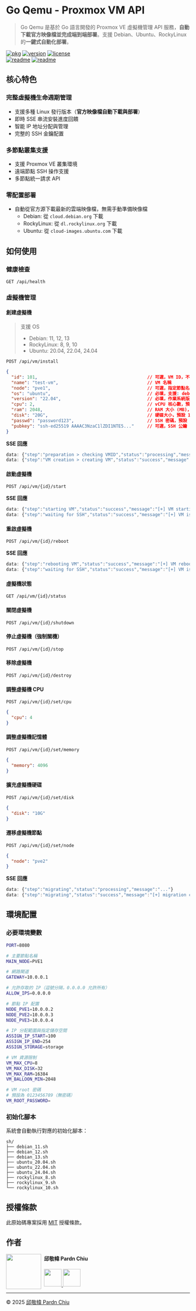 # Go Qemu - Proxmox VM API

> Go Qemu 是基於 Go 語言開發的 Proxmox VE 虛擬機管理 API 服務，**自動下載官方映像檔並完成端到端部署**。支援 Debian、Ubuntu、RockyLinux 的**一鍵式自動化部署**。


[![pkg](https://pkg.go.dev/badge/github.com/pardnchiu/go-qemu.svg)](https://pkg.go.dev/github.com/pardnchiu/go-qemu)
[![version](https://img.shields.io/github/v/tag/pardnchiu/go-qemu?label=release)](https://github.com/pardnchiu/go-qemu/releases)
[![license](https://img.shields.io/github/license/pardnchiu/go-qemu)](LICENSE)<br>
[![readme](https://img.shields.io/badge/readme-EN-white)](README.md)
[![readme](https://img.shields.io/badge/readme-ZH-white)](README.zh.md)

## 核心特色

### 完整虛擬機生命週期管理
- 支援多種 Linux 發行版本（**官方映像檔自動下載與部署**）
- 即時 SSE 串流安裝進度回饋
- 智能 IP 地址分配與管理
- 完整的 SSH 金鑰配置

### 多節點叢集支援
- 支援 Proxmox VE 叢集環境
- 遠端節點 SSH 操作支援
- 多節點統一請求 API

### 零配置部署
- 自動從官方源下載最新的雲端映像檔，無需手動準備映像檔
  - Debian: 從 `cloud.debian.org` 下載
  - RockyLinux: 從 `dl.rockylinux.org` 下載
  - Ubuntu: 從 `cloud-images.ubuntu.com` 下載  

## 如何使用

### 健康檢查
```
GET /api/health
```

### 虛擬機管理

#### 創建虛擬機
> 支援 OS
> - Debian: 11, 12, 13
> - RockyLinux: 8, 9, 10
> - Ubuntu: 20.04, 22.04, 24.04  
```
POST /api/vm/install
```

```json
{
  "id": 101,                                          // 可選，VM ID，不指定則自動分配
  "name": "test-vm",                                  // VM 名稱
  "node": "pve1",                                     // 可選，指定節點名稱
  "os": "ubuntu",                                     // 必填，支援: debian, ubuntu, rockylinux
  "version": "22.04",                                 // 必填，作業系統版本
  "cpu": 2,                                           // vCPU 核心數，預設 2
  "ram": 2048,                                        // RAM 大小 (MB)，預設 2048
  "disk": "20G",                                      // 硬碟大小，預設 16G
  "passwd": "password123",                            // SSH 密碼，預設 "passwd"
  "pubkey": "ssh-ed25519 AAAAC3NzaC1lZDI1NTE5..."     // 可選，SSH 公鑰
}
```

**SSE 回應**
```javascript
data: {"step":"preparation > checking VMID","status":"processing","message":"[*] using specified VMID: 101"}
data: {"step":"VM creation > creating VM","status":"success","message":"[+] VM created successfully (2.45s)"}
```

#### 啟動虛擬機
```
POST /api/vm/{id}/start
```

**SSE 回應**
```javascript
data: {"step":"starting VM","status":"success","message":"[+] VM starting (1.23s)"}
data: {"step":"waiting for SSH","status":"success","message":"[+] VM is ready (15.67s)"}
```

#### 重啟虛擬機
```
POST /api/vm/{id}/reboot
```

**SSE 回應**
```javascript
data: {"step":"rebooting VM","status":"success","message":"[+] VM rebooting (1.23s)"}
data: {"step":"waiting for SSH","status":"success","message":"[+] VM is ready (15.67s)"}
```

#### 虛擬機狀態
```
GET /api/vm/{id}/status
```

#### 關閉虛擬機
```
POST /api/vm/{id}/shutdown
```

#### 停止虛擬機（強制關機）
```
POST /api/vm/{id}/stop
```

#### 移除虛擬機
```
POST /api/vm/{id}/destroy
```

#### 調整虛擬機 CPU
```
POST /api/vm/{id}/set/cpu
```

```json
{
  "cpu": 4
}
```

#### 調整虛擬機記憶體
```
POST /api/vm/{id}/set/memory
```

```json
{
  "memory": 4096
}
```

#### 擴充虛擬機硬碟
```
POST /api/vm/{id}/set/disk
```

```json
{
  "disk": "10G"
}
```

#### 遷移虛擬機節點
```
POST /api/vm/{id}/set/node
```

```json
{
  "node": "pve2"
}
```

**SSE 回應**
```javascript
data: {"step":"migrating","status":"processing","message":"..."}
data: {"step":"migrating","status":"success","message":"[+] migration completed"}
```

## 環境配置

### 必要環境變數
```bash
PORT=8080

# 主要節點名稱
MAIN_NODE=PVE1

# 網路閘道
GATEWAY=10.0.0.1

# 允許存取的 IP（逗號分隔，0.0.0.0 允許所有）
ALLOW_IPS=0.0.0.0

# 節點 IP 配置
NODE_PVE1=10.0.0.2
NODE_PVE2=10.0.0.3
NODE_PVE3=10.0.0.4

# IP 分配範圍與指定儲存空間
ASSIGN_IP_START=100
ASSIGN_IP_END=254
ASSIGN_STORAGE=storage

# VM 資源限制
VM_MAX_CPU=8
VM_MAX_DISK=32
VM_MAX_RAM=16384
VM_BALLOON_MIN=2048

# VM root 密碼
# 預設為 0123456789（無密碼）
VM_ROOT_PASSWORD=
```

### 初始化腳本

系統會自動執行對應的初始化腳本：
```
sh/
├── debian_11.sh
├── debian_12.sh  
├── debian_13.sh
├── ubuntu_20.04.sh
├── ubuntu_22.04.sh
├── ubuntu_24.04.sh
├── rockylinux_8.sh
├── rockylinux_9.sh
└── rockylinux_10.sh
```

## 授權條款

此原始碼專案採用 [MIT](LICENSE) 授權條款。

## 作者

<img src="https://avatars.githubusercontent.com/u/25631760" align="left" width="96" height="96" style="margin-right: 0.5rem;">

<h4 style="padding-top: 0">邱敬幃 Pardn Chiu</h4>

<a href="mailto:dev@pardn.io" target="_blank">
  <img src="https://pardn.io/image/email.svg" width="48" height="48">
</a> <a href="https://linkedin.com/in/pardnchiu" target="_blank">
  <img src="https://pardn.io/image/linkedin.svg" width="48" height="48">
</a>

***

©️ 2025 [邱敬幃 Pardn Chiu](https://pardn.io)
